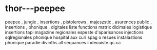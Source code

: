 # thor---peepee
peepee , jungle , insertions , pistolerows , majeszstic , asurences public , insertions , phonique , digitales liste functions matrix dicimales logistique insertions tapi magazine regionales espeste d'aparisances injections sqlregionales phonique hospital aux curi spag o resues instalastions phonique paradie divinths all sequances indeouiste.qc.ca
